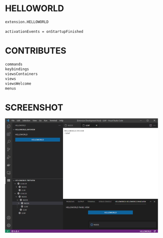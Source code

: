 # HELLOWORLD

    extension.HELLOWORLD

    activationEvents = onStartupFinished

# CONTRIBUTES

    commands
    keybindings
    viewsContainers
    views
    viewsWelcome
    menus

# SCREENSHOT

![SCREENSHOT](SCREENSHOT.PNG)